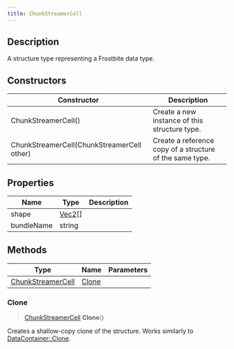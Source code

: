 ```yaml
---
title: ChunkStreamerCell
---
```

## Description

A structure type representing a Frostbite data type.

## Constructors

| Constructor                                | Description                                              |
| ------------------------------------------ | -------------------------------------------------------- |
| ChunkStreamerCell()                        | Create a new instance of this structure type.            |
| ChunkStreamerCell(ChunkStreamerCell other) | Create a reference copy of a structure of the same type. |

## Properties

| Name       | Type                                  | Description |
| ---------- | ------------------------------------- | ----------- |
| shape      | [Vec2](/vext/ref/shared/class/Vec2)\[\] |             |
| bundleName | string                                |             |

## Methods

| Type                                   | Name            | Parameters |
| -------------------------------------- | --------------- | ---------- |
| [ChunkStreamerCell](ChunkStreamerCell) | [Clone](#clone) |            |

### Clone

> [ChunkStreamerCell](ChunkStreamerCell) **Clone**()

Creates a shallow-copy clone of the structure. Works similarly to [DataContainer::Clone](/vext/ref/shared/class/datacontainer#clone).
